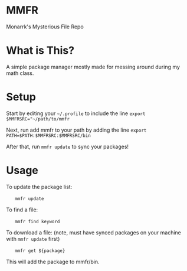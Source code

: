 # MMFR
Monarrk's Mysterious File Repo

# What is This?
A simple package manager mostly made for messing around during my math class.

# Setup
Start by editing your `~/.profile` to include the line `export $MMFRSRC="~/path/to/mmfr`

Next, run add mmfr to your path by adding the line `export PATH=$PATH:$MMFRSRC:$MMFRSRC/bin`

After that, run `mmfr update` to sync your packages!
# Usage
To update the package list:

&nbsp;&nbsp;&nbsp;&nbsp;&nbsp;&nbsp;`mmfr update`

To find a file:

&nbsp;&nbsp;&nbsp;&nbsp;&nbsp;&nbsp;`mmfr find keyword`

To download a file:
(note, must have synced packages on your machine with `mmfr update` first)

&nbsp;&nbsp;&nbsp;&nbsp;&nbsp;&nbsp;`mmfr get ${package}`
	
This will add the package to mmfr/bin.
